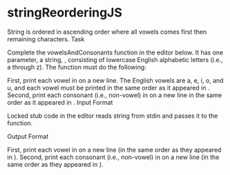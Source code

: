 # stringReorderingJS
String is ordered in ascending order  where all vowels comes first then remaining characters.
Task

Complete the vowelsAndConsonants function in the editor below. It has one parameter, a string, , consisting of lowercase English alphabetic letters (i.e., a through z). The function must do the following:

First, print each vowel in  on a new line. The English vowels are a, e, i, o, and u, and each vowel must be printed in the same order as it appeared in .
Second, print each consonant (i.e., non-vowel) in  on a new line in the same order as it appeared in .
Input Format

Locked stub code in the editor reads string  from stdin and passes it to the function.

Output Format

First, print each vowel in  on a new line (in the same order as they appeared in ). Second, print each consonant (i.e., non-vowel) in  on a new line (in the same order as they appeared in ).
